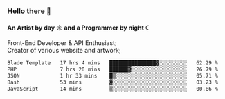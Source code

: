 ### Hello there 👋
#### An Artist by day ☼ and a Programmer by night ☾

Front-End Developer & API Enthusiast;<br>
Creator of various website and artwork;

<!--START_SECTION:waka-->

```txt
Blade Template   17 hrs 4 mins   ███████████████▓░░░░░░░░░   62.29 %
PHP              7 hrs 20 mins   ██████▓░░░░░░░░░░░░░░░░░░   26.79 %
JSON             1 hr 33 mins    █▒░░░░░░░░░░░░░░░░░░░░░░░   05.71 %
Bash             53 mins         ▓░░░░░░░░░░░░░░░░░░░░░░░░   03.23 %
JavaScript       14 mins         ▒░░░░░░░░░░░░░░░░░░░░░░░░   00.86 %
```

<!--END_SECTION:waka-->

<!--unk0e-ctrlmd-blitzh-Klöggr-https://codepen.io/nikillpop/pen/VdJjJW-->

